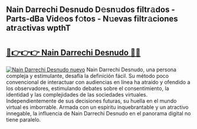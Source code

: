 ## Nain Darrechi Desnudo D𝚎sn𝚞dos filtr𝚊dos - Parts-dBa Vid𝚎os f𝚘tos - N𝚞evas filtr𝚊ciones atr𝚊ctivas wpthT

# <h2><a href="http://mb0pqj.tromn.icu/?c=Nain+Darrechi+Desnudo">🔗👉👉👉 Nain Darrechi Desnudo 🔗🔗</a></h2>

[![Nain Darrechi Desnudo nuevo](https://i.imgur.com/pEAQMta.gif)](http://mb0pqj.tromn.icu/?c=Nain+Darrechi+Desnudo)
Nain Darrechi Desnudo, una persona compleja y estimulante, desafía la definición fácil. Su método poco convencional de interactuar con audiencias en línea ha atraído y ofendido a los observadores, estimulando debates sobre el consentimiento, la identidad y las complejidades de las sociedades virtuales. Independientemente de sus decisiones futuras, su huella en el mundo virtual es imborrable. Armada con un espíritu inquebrantable y un atractivo innegable, la influencia de Nain Darrechi Desnudo en el panorama digital no tiene paralelo.
